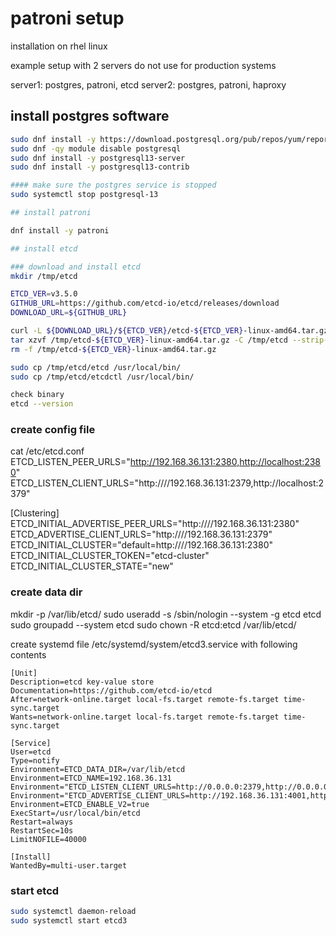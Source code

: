 # patroni setup

installation on rhel linux

example setup with 2 servers
do not use for production systems

server1: postgres, patroni, etcd
server2: postgres, patroni, haproxy



## install postgres software

```bash
sudo dnf install -y https://download.postgresql.org/pub/repos/yum/reporpms/EL-8-x86_64/pgdg-redhat-repo-latest.noarch.rpm
sudo dnf -qy module disable postgresql
sudo dnf install -y postgresql13-server
sudo dnf install -y postgresql13-contrib

#### make sure the postgres service is stopped
sudo systemctl stop postgresql-13

## install patroni

dnf install -y patroni

## install etcd

### download and install etcd
mkdir /tmp/etcd 

ETCD_VER=v3.5.0
GITHUB_URL=https://github.com/etcd-io/etcd/releases/download
DOWNLOAD_URL=${GITHUB_URL}

curl -L ${DOWNLOAD_URL}/${ETCD_VER}/etcd-${ETCD_VER}-linux-amd64.tar.gz -o /tmp/etcd-${ETCD_VER}-linux-amd64.tar.gz
tar xzvf /tmp/etcd-${ETCD_VER}-linux-amd64.tar.gz -C /tmp/etcd --strip-components=1
rm -f /tmp/etcd-${ETCD_VER}-linux-amd64.tar.gz

sudo cp /tmp/etcd/etcd /usr/local/bin/
sudo cp /tmp/etcd/etcdctl /usr/local/bin/

check binary
etcd --version
```

### create config file

cat /etc/etcd.conf
ETCD_LISTEN_PEER_URLS="http://192.168.36.131:2380,http://localhost:2380"
ETCD_LISTEN_CLIENT_URLS="http:////192.168.36.131:2379,http://localhost:2379"

[Clustering]
ETCD_INITIAL_ADVERTISE_PEER_URLS="http:////192.168.36.131:2380"
ETCD_ADVERTISE_CLIENT_URLS="http:////192.168.36.131:2379"
ETCD_INITIAL_CLUSTER="default=http:////192.168.36.131:2380"
ETCD_INITIAL_CLUSTER_TOKEN="etcd-cluster"
ETCD_INITIAL_CLUSTER_STATE="new"


### create data dir
mkdir -p /var/lib/etcd/
sudo useradd -s /sbin/nologin --system -g etcd etcd
sudo groupadd --system etcd
sudo chown -R etcd:etcd /var/lib/etcd/

create systemd file /etc/systemd/system/etcd3.service with following contents

```
[Unit]
Description=etcd key-value store
Documentation=https://github.com/etcd-io/etcd
After=network-online.target local-fs.target remote-fs.target time-sync.target
Wants=network-online.target local-fs.target remote-fs.target time-sync.target

[Service]
User=etcd
Type=notify
Environment=ETCD_DATA_DIR=/var/lib/etcd
Environment=ETCD_NAME=192.168.36.131
Environment="ETCD_LISTEN_CLIENT_URLS=http://0.0.0.0:2379,http://0.0.0.0:4001"
Environment="ETCD_ADVERTISE_CLIENT_URLS=http://192.168.36.131:4001,http://192.168.36.131:2379"
Environment=ETCD_ENABLE_V2=true
ExecStart=/usr/local/bin/etcd
Restart=always
RestartSec=10s
LimitNOFILE=40000

[Install]
WantedBy=multi-user.target
```

### start etcd 

```bash
sudo systemctl daemon-reload
sudo systemctl start etcd3
```








